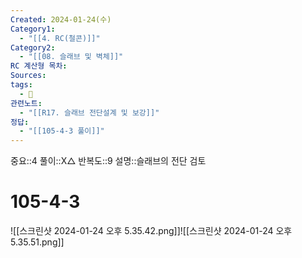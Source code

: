 ```yaml
---
Created: 2024-01-24(수)
Category1:
  - "[[4. RC(철콘)]]"
Category2:
  - "[[08. 슬래브 및 벽체]]"
RC 계산형 목차: 
Sources: 
tags:
  - 🧮
관련노트:
  - "[[R17. 슬래브 전단설계 및 보강]]"
정답:
  - "[[105-4-3 풀이]]"
---
```

중요::4
풀이::X△
반복도::9
설명::슬래브의 전단 검토


#  105-4-3


![[스크린샷 2024-01-24 오후 5.35.42.png]]![[스크린샷 2024-01-24 오후 5.35.51.png]]